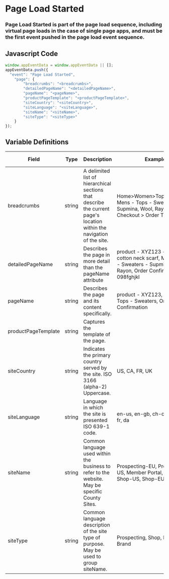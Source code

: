 # Page Load Started

### Page Load Started is part of the page load sequence, including virtual page loads in the case of single page apps, and must be the first event pushed in the page load event sequence.

## Javascript Code
```js
window.appEventData = window.appEventData || [];
appEventData.push({
  "event": "Page Load Started",
    "page": {
        "breadcrumbs": "<breadcrumbs>",
        "detailedPageName": "<detailedPageName>",
        "pageName": "<pageName>",
        "productPageTemplate": "<productPageTemplate>",
        "siteCountry": "<siteCountry>",
        "siteLanguage": "<siteLanguage>",
        "siteName": "<siteName>",
        "siteType": "<siteType>"
    }
});
```

## Variable Definitions

|Field|Type|Description|Example|Pattern|Min Length|Max Length|Minimum|Maximum|Multiple Of|
| --- | --- | --- | --- | --- | --- | --- | --- | --- | --- |
|breadcrumbs|string|A delimited list of hierarchical sections that describe the current page's location within the navigation of the site.|Home&gt;Women&gt;Tops&gt;Sweaters, Mens - Tops - Sweaters - Supmina, Wool, Rayon, Checkout &gt; Order Thank You|||||||
|detailedPageName|string|Describes the page in more detail than the pageName attribute|product - XYZ123 - super cotton neck scarf, Mens - Tops - Sweaters - Supmina, Wool, Rayon, Order Confirmation - 098fghjkl|||||||
|pageName|string|Describes the page and its content specifically. |product - XYZ123, Mens - Tops - Sweaters, Order Confirmation|||||||
|productPageTemplate|string|Captures the template of the page.||||||||
|siteCountry|string|Indicates the primary country served by the site. ISO 3166 \(alpha-2\) Uppercase.|US, CA, FR, UK|^[A-Z]{2}$||||||
|siteLanguage|string|Language in which the site is presented ISO 639-1 code. |en-us, en-gb, ch-cn, fr-ca, fr-fr, da|^[a-z]{2}([-]{1}[a-z]{2}){0,1}$||||||
|siteName|string|Common language used within the business to refer to the website. May be specific County Sites.|Prospecting-EU, Prospecting-US, Member Portal, Shop-CA, Shop-US, Shop-EU|||||||
|siteType|string|Common language description of the site type of purpose. May be used to group siteName.|Prospecting, Shop, Members, Brand|||||||
